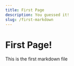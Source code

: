 ```yaml
---
title: First Page
description: You guessed it!
slug: /first-markdown
---
```


# First Page!

This is the first markdown file
